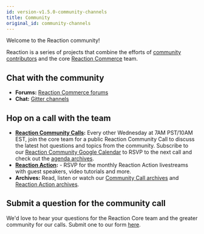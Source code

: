 ```yaml
---
id: version-v1.5.0-community-channels
title: Community
original_id: community-channels
---
```

    
Welcome to the Reaction community!

Reaction is a series of projects that combine the efforts of [community contributors](https://github.com/reactioncommerce/reaction/graphs/contributors) and the core [Reaction Commerce](https://github.com/orgs/reactioncommerce/people) team.

## Chat with the community

-   **Forums:** [Reaction Commerce forums](https://forums.reactioncommerce.com/)
-   **Chat:** [Gitter channels](https://gitter.im/reactioncommerce/)

## Hop on a call with the team

-   **[Reaction Community Calls](http://getrxn.io/2rcCal):** Every other Wednesday at 7AM PST/10AM EST, join the core team for a public Reaction Community Call to discuss the latest hot questions and topics from the community. Subscribe to our [Reaction Community Google Calendar](http://getrxn.io/2rcCal) to RSVP to the next call and check out the [agenda archives](https://docs.google.com/document/d/1PwenrammgQJpQfFoUUJZ96i_JJYCM_4glAjB1_ZzgwA/edit?usp=sharing).
-   **[Reaction Action](https://reactioncommerce.zoom.us/webinar/register/849ad115dc79936634538d7d4481ef37):** - RSVP for the monthly Reaction Action livestreams with guest speakers, video tutorials and more.
-   **Archives:** Read, listen or watch our [Community Call archives](https://docs.google.com/document/d/1PwenrammgQJpQfFoUUJZ96i_JJYCM_4glAjB1_ZzgwA/edit) and [Reaction Action archives](https://www.crowdcast.io/reactioncommerce).

## Submit a question for the community call

We'd love to hear your questions for the Reaction Core team and the greater community for our calls. Submit one to our form [here](http://getrxn.io/reaction-community).
